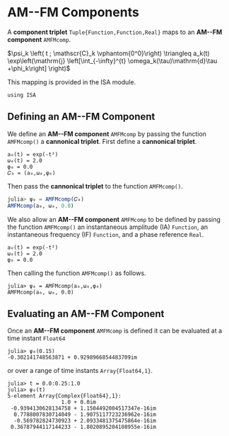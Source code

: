 # AM--FM Components
A **component triplet** `Tuple{Function,Function,Real}` maps to an **AM--FM component** `AMFMcomp`.

$\psi_k \left( t ; \mathscr{C}_k \vphantom{0^0}\right) \triangleq a_k(t) \exp\left(\mathrm{j} \left[\int_{-\infty}^{t} \omega_k(\tau)\mathrm{d}\tau +\phi_k\right] \right)$

This mapping is provided in the ISA module.
```
using ISA
```


## Defining an AM--FM Component
We define an **AM--FM component** `AMFMcomp` by passing the function `AMFMcomp()` a **cannonical triplet**. First define a **cannonical triplet**.
```
a₀(t) = exp(-t²)
ω₀(t) = 2.0
φ₀ = 0.0
𝐶₀ = (a₀,ω₀,φ₀)
```
Then pass the **cannonical triplet** to the function `AMFMcomp()`.
```julia codeSnippet
julia> ψ₀ = AMFMcomp(𝐶₀)
AMFMcomp(a₀, ω₀, 0.0)
```


We also allow an **AM--FM component** `AMFMcomp` to be defined by passing the function `AMFMcomp()` an instantaneous amplitude (IA) `Function`, an instantaneous frequency (IF) `Function`, and a phase reference `Real`.
```
a₀(t) = exp(-t²)
ω₀(t) = 2.0
φ₀ = 0.0
```
Then calling the function `AMFMcomp()` as follows.
```
julia> ψ₀ = AMFMcomp(a₀,ω₀,φ₀)
AMFMcomp(a₀, ω₀, 0.0)
```


## Evaluating an AM--FM Component
Once an  **AM--FM component** `AMFMcomp` is defined it can be evaluated at a time instant `Float64`
```
julia> ψ₀(0.15)
-0.302141748563871 + 0.9298966854483709im
```
or over a range of time instants `Array{Float64,1}`.
```
julia> t = 0.0:0.25:1.0
julia> ψ₀(t)
5-element Array{Complex{Float64},1}:
                 1.0 + 0.0im
 -0.9394130628134758 + 1.1504492004517347e-16im
  0.7788007830714049 - 1.9075117723236962e-16im
  -0.569782824730923 + 2.0933481375475864e-16im
 0.36787944117144233 - 1.8020895204108955e-16im
```

